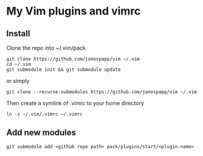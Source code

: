 # My Vim plugins and vimrc

## Install

Clone the repo into ~/.vim/pack

```
git clone https://github.com/janospapp/vim ~/.vim
cd ~/.vim
git submodule init && git submodule update
```

or simply

`git clone --recurse-submodules https://github.com/janospapp/vim ~/.vim`

Then create a symlink of .vimrc to your home directory

`ln -s ~/.vim/.vimrc ~/.vimrc`

## Add new modules

`git submodule add <github repo path> pack/plugins/start/<plugin-name>`
